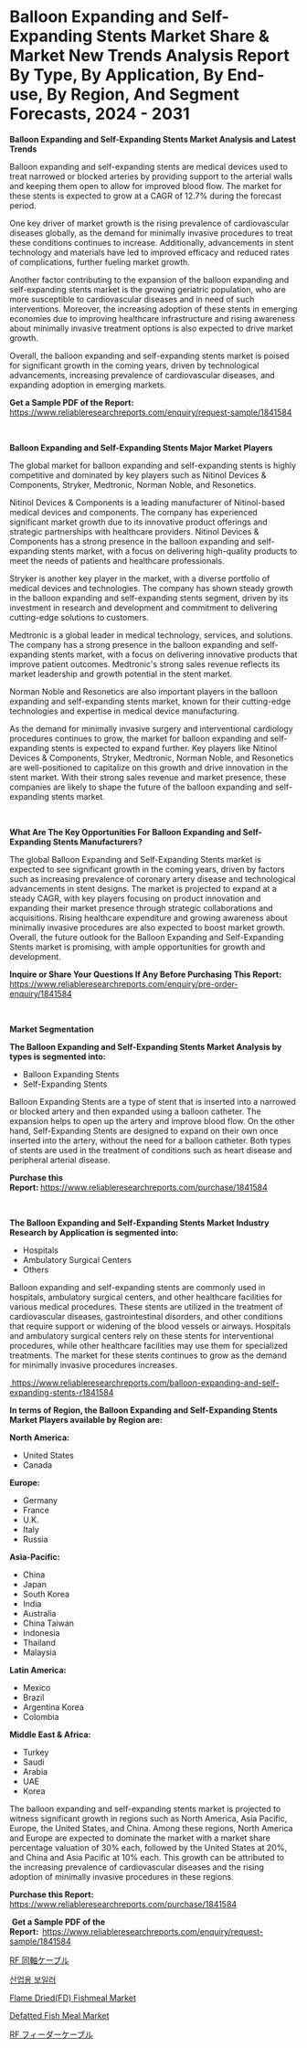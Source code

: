 <p><h1>Balloon Expanding and Self-Expanding Stents Market Share & Market New Trends Analysis Report By Type, By Application, By End-use, By Region, And Segment Forecasts, 2024 - 2031</h1></p><p><strong>Balloon Expanding and Self-Expanding Stents Market Analysis and Latest Trends</strong></p>
<p><p>Balloon expanding and self-expanding stents are medical devices used to treat narrowed or blocked arteries by providing support to the arterial walls and keeping them open to allow for improved blood flow. The market for these stents is expected to grow at a CAGR of 12.7% during the forecast period.</p><p>One key driver of market growth is the rising prevalence of cardiovascular diseases globally, as the demand for minimally invasive procedures to treat these conditions continues to increase. Additionally, advancements in stent technology and materials have led to improved efficacy and reduced rates of complications, further fueling market growth.</p><p>Another factor contributing to the expansion of the balloon expanding and self-expanding stents market is the growing geriatric population, who are more susceptible to cardiovascular diseases and in need of such interventions. Moreover, the increasing adoption of these stents in emerging economies due to improving healthcare infrastructure and rising awareness about minimally invasive treatment options is also expected to drive market growth.</p><p>Overall, the balloon expanding and self-expanding stents market is poised for significant growth in the coming years, driven by technological advancements, increasing prevalence of cardiovascular diseases, and expanding adoption in emerging markets.</p></p>
<p><strong>Get a Sample PDF of the Report:&nbsp;</strong> <a href="https://www.reliableresearchreports.com/enquiry/request-sample/1841584">https://www.reliableresearchreports.com/enquiry/request-sample/1841584</a></p>
<p>&nbsp;</p>
<p><strong>Balloon Expanding and Self-Expanding Stents Major Market Players</strong></p>
<p><p>The global market for balloon expanding and self-expanding stents is highly competitive and dominated by key players such as Nitinol Devices & Components, Stryker, Medtronic, Norman Noble, and Resonetics.</p><p>Nitinol Devices & Components is a leading manufacturer of Nitinol-based medical devices and components. The company has experienced significant market growth due to its innovative product offerings and strategic partnerships with healthcare providers. Nitinol Devices & Components has a strong presence in the balloon expanding and self-expanding stents market, with a focus on delivering high-quality products to meet the needs of patients and healthcare professionals.</p><p>Stryker is another key player in the market, with a diverse portfolio of medical devices and technologies. The company has shown steady growth in the balloon expanding and self-expanding stents segment, driven by its investment in research and development and commitment to delivering cutting-edge solutions to customers.</p><p>Medtronic is a global leader in medical technology, services, and solutions. The company has a strong presence in the balloon expanding and self-expanding stents market, with a focus on delivering innovative products that improve patient outcomes. Medtronic's strong sales revenue reflects its market leadership and growth potential in the stent market.</p><p>Norman Noble and Resonetics are also important players in the balloon expanding and self-expanding stents market, known for their cutting-edge technologies and expertise in medical device manufacturing.</p><p>As the demand for minimally invasive surgery and interventional cardiology procedures continues to grow, the market for balloon expanding and self-expanding stents is expected to expand further. Key players like Nitinol Devices & Components, Stryker, Medtronic, Norman Noble, and Resonetics are well-positioned to capitalize on this growth and drive innovation in the stent market. With their strong sales revenue and market presence, these companies are likely to shape the future of the balloon expanding and self-expanding stents market.</p></p>
<p>&nbsp;</p>
<p><strong>What Are The Key Opportunities For Balloon Expanding and Self-Expanding Stents Manufacturers?</strong></p>
<p><p>The global Balloon Expanding and Self-Expanding Stents market is expected to see significant growth in the coming years, driven by factors such as increasing prevalence of coronary artery disease and technological advancements in stent designs. The market is projected to expand at a steady CAGR, with key players focusing on product innovation and expanding their market presence through strategic collaborations and acquisitions. Rising healthcare expenditure and growing awareness about minimally invasive procedures are also expected to boost market growth. Overall, the future outlook for the Balloon Expanding and Self-Expanding Stents market is promising, with ample opportunities for growth and development.</p></p>
<p><strong>Inquire or Share Your Questions If Any Before Purchasing This Report:</strong> <a href="https://www.reliableresearchreports.com/enquiry/pre-order-enquiry/1841584">https://www.reliableresearchreports.com/enquiry/pre-order-enquiry/1841584</a></p>
<p>&nbsp;</p>
<p><strong>Market Segmentation</strong></p>
<p><strong>The Balloon Expanding and Self-Expanding Stents Market Analysis by types is segmented into:</strong></p>
<p><ul><li>Balloon Expanding Stents</li><li>Self-Expanding Stents</li></ul></p>
<p><p>Balloon Expanding Stents are a type of stent that is inserted into a narrowed or blocked artery and then expanded using a balloon catheter. The expansion helps to open up the artery and improve blood flow. On the other hand, Self-Expanding Stents are designed to expand on their own once inserted into the artery, without the need for a balloon catheter. Both types of stents are used in the treatment of conditions such as heart disease and peripheral arterial disease.</p></p>
<p><strong>Purchase this Report:&nbsp;</strong><a href="https://www.reliableresearchreports.com/purchase/1841584">https://www.reliableresearchreports.com/purchase/1841584</a></p>
<p>&nbsp;</p>
<p><strong>The Balloon Expanding and Self-Expanding Stents Market Industry Research by Application is segmented into:</strong></p>
<p><ul><li>Hospitals</li><li>Ambulatory Surgical Centers</li><li>Others</li></ul></p>
<p><p>Balloon expanding and self-expanding stents are commonly used in hospitals, ambulatory surgical centers, and other healthcare facilities for various medical procedures. These stents are utilized in the treatment of cardiovascular diseases, gastrointestinal disorders, and other conditions that require support or widening of the blood vessels or airways. Hospitals and ambulatory surgical centers rely on these stents for interventional procedures, while other healthcare facilities may use them for specialized treatments. The market for these stents continues to grow as the demand for minimally invasive procedures increases.</p></p>
<p><a href="https://www.reliableresearchreports.com/balloon-expanding-and-self-expanding-stents-r1841584">&nbsp;https://www.reliableresearchreports.com/balloon-expanding-and-self-expanding-stents-r1841584</a></p>
<p><strong>In terms of Region, the Balloon Expanding and Self-Expanding Stents Market Players available by Region are:</strong></p>
<p>
    <p> <strong> North America: </strong>
        <ul>
            <li>United States</li>
            <li>Canada</li>
        </ul>
        </p> 
    <p> <strong> Europe: </strong>
        <ul>
            <li>Germany</li>
            <li>France</li>
            <li>U.K.</li>
            <li>Italy</li>
            <li>Russia</li>
        </ul>
        </p> 
    <p> <strong> Asia-Pacific: </strong>
        <ul>
            <li>China</li>
            <li>Japan</li>
            <li>South Korea</li>
            <li>India</li>
            <li>Australia</li>
            <li>China Taiwan</li>
            <li>Indonesia</li>
            <li>Thailand</li>
            <li>Malaysia</li>
        </ul>
        </p> 
    <p> <strong> Latin America: </strong>
        <ul>
            <li>Mexico</li>
            <li>Brazil</li>
            <li>Argentina Korea</li>
            <li>Colombia</li>
        </ul>
        </p> 
    <p> <strong> Middle East & Africa: </strong>
        <ul>
            <li>Turkey</li>
            <li>Saudi</li>
            <li>Arabia</li>
            <li>UAE</li>
            <li>Korea</li>
        </ul>
    </p>
    </p>
<p><p>The balloon expanding and self-expanding stents market is projected to witness significant growth in regions such as North America, Asia Pacific, Europe, the United States, and China. Among these regions, North America and Europe are expected to dominate the market with a market share percentage valuation of 30% each, followed by the United States at 20%, and China and Asia Pacific at 10% each. This growth can be attributed to the increasing prevalence of cardiovascular diseases and the rising adoption of minimally invasive procedures in these regions.</p></p>
<p><strong>Purchase this Report: </strong><a href="https://www.reliableresearchreports.com/purchase/1841584">https://www.reliableresearchreports.com/purchase/1841584</a></p>
<p>&nbsp;<strong>Get a Sample PDF of the Report:&nbsp;&nbsp;</strong><a href="https://www.reliableresearchreports.com/enquiry/request-sample/1841584">https://www.reliableresearchreports.com/enquiry/request-sample/1841584</a></p>
<p><strong></strong></p>
<p><p><a href="https://github.com/dzy793153605/Market-Research-Report-List-2/blob/main/810737251957.md">RF 同軸ケーブル</a></p><p><a href="https://github.com/WilburKihn5676/Market-Research-Report-List-1/blob/main/898851947290.md">산업용 보일러</a></p><p><a href="https://issuu.com/reportprime-2/docs/flame-driedfd-fishmeal-market-size-2030.pptx">Flame Dried(FD) Fishmeal Market</a></p><p><a href="https://issuu.com/reportprime-2/docs/defatted-fish-meal-market-size-2030.pptx">Defatted Fish Meal Market</a></p><p><a href="https://github.com/EthanMorar2011/Market-Research-Report-List-1/blob/main/830354051958.md">RF フィーダーケーブル</a></p></p>